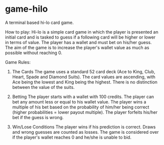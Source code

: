 # game-hilo
A terminal based hi-lo card game. 

How to play:
Hi-lo is a simple card game in which the player is presented an initial card and is tasked to guess if a following card will be higher or lower in terms of value. The player has a wallet and must bet on his/her guess. The aim of the game is to increase the player's wallet value as much as possible without reaching 0.

Game Rules:

1. The Cards
The game uses a standard 52 card deck (Ace to King, Club, Heart, Spade and Diamond Suits). The card values are ascending, with Ace being the lowest and King being the highest. There is no distinction between the value of the suits.

2. Betting
The player starts with a wallet with 100 credits. The player can bet any amount less or equal to his wallet value. The player wins a multiple of his bet based on the probability of him/her being correct (higher probabilities = lower payout multiple). The player forfeits his/her bet if the guess is wrong.

3. Win/Lose Conditions
The player wins if his prediction is correct. Draws and wrong guesses are counted as losses. The game is considered over if the player's wallet reaches 0 and he/she is unable to bid.









